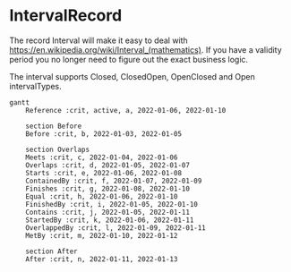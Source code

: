 # IntervalRecord
The record Interval<T> will make it easy to deal with https://en.wikipedia.org/wiki/Interval_(mathematics). If you have a validity period you no longer need to figure out the exact business logic.

The interval supports Closed, ClosedOpen, OpenClosed and Open intervalTypes.
```mermaid
gantt
    Reference :crit, active, a, 2022-01-06, 2022-01-10

    section Before
    Before :crit, b, 2022-01-03, 2022-01-05

    section Overlaps
    Meets :crit, c, 2022-01-04, 2022-01-06
    Overlaps :crit, d, 2022-01-05, 2022-01-07
    Starts :crit, e, 2022-01-06, 2022-01-08
    ContainedBy :crit, f, 2022-01-07, 2022-01-09
    Finishes :crit, g, 2022-01-08, 2022-01-10
    Equal :crit, h, 2022-01-06, 2022-01-10
    FinishedBy :crit, i, 2022-01-05, 2022-01-10
    Contains :crit, j, 2022-01-05, 2022-01-11
    StartedBy :crit, k, 2022-01-06, 2022-01-11
    OverlappedBy :crit, l, 2022-01-09, 2022-01-11
    MetBy :crit, m, 2022-01-10, 2022-01-12

    section After
    After :crit, n, 2022-01-11, 2022-01-13
```
